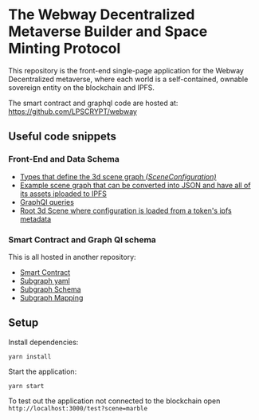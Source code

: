 # The Webway Decentralized Metaverse Builder and Space Minting Protocol

This repository is the front-end single-page application for the Webway Decentralized metaverse,
where each world is a self-contained, ownable sovereign entity on the blockchain and IPFS.

The smart contract and graphql code are hosted at:
https://github.com/LPSCRYPT/webway

## Useful code snippets

### Front-End and Data Schema

- [Types that define the 3d scene graph _(SceneConfiguration)_](src/Scene/Config/types/scene.ts)
- [Example scene graph that can be converted into JSON and have all of its assets iploaded to IPFS](scripts/src/publishToIpfs.ts)
- [GraphQl queries](src/lib/queries)
- [Root 3d Scene where configuration is loaded from a token's ipfs metadata](src/Scene/TokenScene.tsx)

### Smart Contract and Graph Ql schema

This is all hosted in another repository:

- [Smart Contract](https://github.com/LPSCRYPT/webway/blob/main/packages/hardhat/contracts/Webway.sol)
- [Subgraph yaml](https://github.com/LPSCRYPT/webway/blob/main/packages/subgraph/subgraph.yaml)
- [Subgraph Schema](https://github.com/LPSCRYPT/webway/blob/main/packages/subgraph/src/schema.graphql)
- [Subgraph Mapping](https://github.com/LPSCRYPT/webway/blob/main/packages/subgraph/src/mapping.ts)

## Setup

Install dependencies:

    yarn install

Start the application:

    yarn start

To test out the application not connected to the blockchain open `http://localhost:3000/test?scene=marble`
